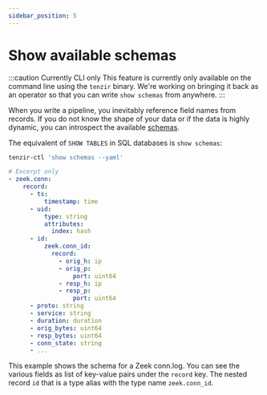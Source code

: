 ```yaml
---
sidebar_position: 5
---
```


# Show available schemas

:::caution Currently CLI only
This feature is currently only available on the command line using the `tenzir`
binary. We're working on bringing it back as an operator so that you can write
`show schemas` from anywhere.
:::

When you write a pipeline, you inevitably reference field names from records. If
you do not know the shape of your data or if the data is highly dynamic, you can
introspect the available [schemas](../data-model/schemas.md).

The equivalent of `SHOW TABLES` in SQL databases is `show schemas`:

```bash
tenzir-ctl 'show schemas --yaml'
```

```yaml
# Excerpt only
- zeek.conn:
    record:
      - ts:
          timestamp: time
      - uid:
          type: string
          attributes:
            index: hash
      - id:
          zeek.conn_id:
            record:
              - orig_h: ip
              - orig_p:
                  port: uint64
              - resp_h: ip
              - resp_p:
                  port: uint64
      - proto: string
      - service: string
      - duration: duration
      - orig_bytes: uint64
      - resp_bytes: uint64
      - conn_state: string
      - ...
```

This example shows the schema for a Zeek conn.log. You can see the various
fields as list of key-value pairs under the `record` key. The nested record `id`
that is a type alias with the type name `zeek.conn_id`.
